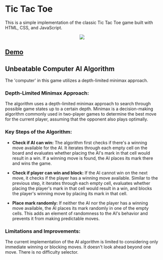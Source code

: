
# Tic Tac Toe 

This is a simple implementation of the classic Tic Tac Toe game built with HTML, CSS, and JavaScript.

<p align="center">
  <img src="https://github.com/sankeer28/tic-tac-toe/assets/112449287/cd329a40-f694-44bd-b166-1ea9ca4185dc" />
</p>

## [Demo](https://sankeer28.github.io/tic-tac-toe/)

## Unbeatable Computer AI Algorithm
The 'computer' in this game utilizes a depth-limited minimax approach.

 ### **Depth-Limited Minimax Approach:**
The algorithm uses a depth-limited minimax approach to search through possible game states up to a certain depth. Minimax is a decision-making algorithm commonly used in two-player games to determine the best move for the current player, assuming that the opponent also plays optimally.

 ### **Key Steps of the Algorithm:**
- **Check if AI can win:** The algorithm first checks if there's a winning move available for the AI. It iterates through each empty cell on the board and evaluates whether placing the AI's mark in that cell would result in a win. If a winning move is found, the AI places its mark there and wins the game.

- **Check if player can win and block:** If the AI cannot win on the next move, it checks if the player has a winning move available. Similar to the previous step, it iterates through each empty cell, evaluates whether placing the player's mark in that cell would result in a win, and blocks the player's winning move by placing its mark in that cell.

- **Place mark randomly:** If neither the AI nor the player has a winning move available, the AI places its mark randomly in one of the empty cells. This adds an element of randomness to the AI's behavior and prevents it from making predictable moves.

### **Limitations and Improvements:**
The current implementation of the AI algorithm is limited to considering only immediate winning or blocking moves. It doesn't look ahead beyond one move.
There is no difficulty selector.


